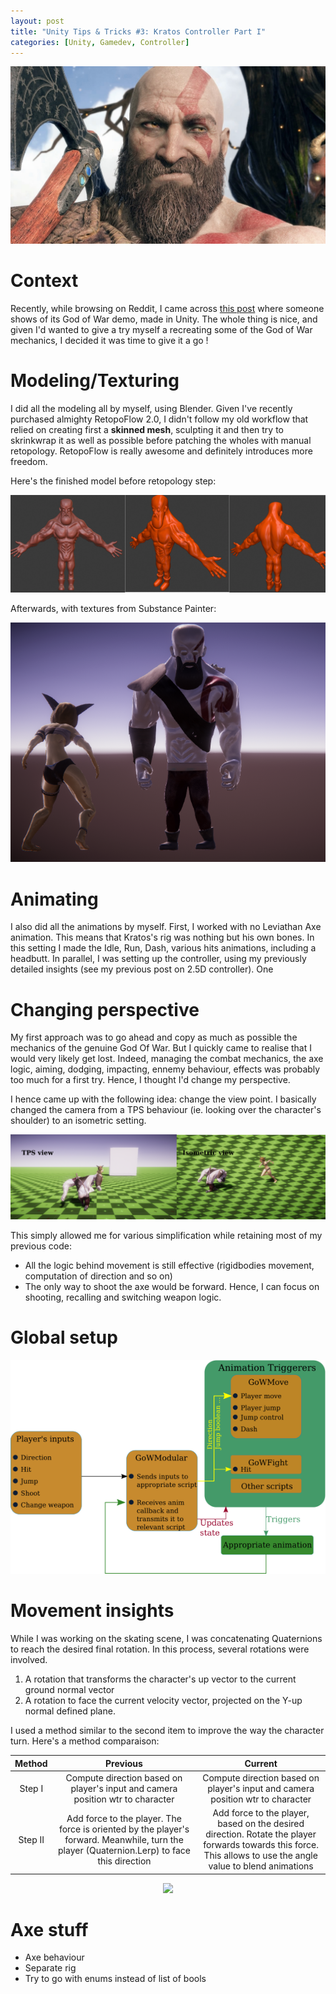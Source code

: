 ```yaml
---
layout: post
title: "Unity Tips & Tricks #3: Kratos Controller Part I"
categories: [Unity, Gamedev, Controller]
---
```

<img src="/images/kratos_front.jpg" class="fit image">

# Context 

Recently, while browsing on Reddit, I came across [this post](https://www.reddit.com/r/Unity3D/comments/979q4i/i_recreated_god_of_war_e3_demo_in_unity/) where someone shows of its God of War demo, made in Unity. The whole thing is nice, and given I'd wanted to give a try myself a recreating some of the God of War mechanics, I decided it was time to give it a go ! 


# Modeling/Texturing 

I did all the modeling all by myself, using Blender. Given I've recently purchased almighty RetopoFlow 2.0, I didn't follow my old workflow that relied on creating first a **skinned mesh**, sculpting it and then try to skrinkwrap it as well as possible before patching the wholes with manual retopology. RetopoFlow is really awesome and definitely introduces more freedom. 

Here's the finished model before retopology step: 


<p align="center">
  <img src="/images/kratos1.png"/></p>

Afterwards, with textures from Substance Painter: 

<p align="center">
  <img src="/images/kratos_2.png"/></p>

# Animating 

I also did all the animations by myself. First, I worked with no Leviathan Axe animation. This means that Kratos's rig was nothing but his own bones. In this setting I made the Idle, Run, Dash, various hits animations, including a headbutt. In parallel, I was setting up the controller, using my previously detailed insights (see my previous post on 2.5D controller). One


# Changing perspective 

My first approach was to go ahead and copy as much as possible the mechanics of the genuine God Of War. But I quickly came to realise that I would very likely get lost. Indeed, managing the combat mechanics, the axe logic, aiming, dodging, impacting, ennemy behaviour, effects was probably too much for a first try. Hence, I thought I'd change my perspective. 

I hence came up with the following idea: change the view point. I basically changed the camera from a TPS behaviour (ie. looking over the character's shoulder) to an isometric setting. 

<p align="center">
  <img src="/images/tps_to_isom.png"/></p>

This simply allowed me for various simplification while retaining most of my previous code: 

* All the logic behind movement is still effective (rigidbodies movement, computation of direction and so on)
* The only way to shoot the axe would be forward. Hence, I can focus on shooting, recalling and switching weapon logic. 

# Global setup 

<p align="center">
  <img src="/images/setup.png"/></p>


# Movement insights

While I was working on the skating scene, I was concatenating Quaternions to reach the desired final rotation. In this process, several rotations were involved. 

1. A rotation that transforms the character's up vector to the current ground normal vector 
1. A rotation to face the current velocity vector, projected on the Y-up normal defined plane. 

I used a method similar to the second item to improve the way the character turn. Here's a method comparaison: 

| Method  |                                                                    Previous                                                                    |                                                                               Current                                                                               |
|:-------:|:----------------------------------------------------------------------------------------------------------------------------------------------:|:-------------------------------------------------------------------------------------------------------------------------------------------------------------------:|
|  Step I |  Compute direction based on player's input and camera position wtr to character                                                                | Compute direction based on player's input and camera position wtr to character                                                                                      |
| Step II |  Add force to the player. The force is oriented by the player's forward.   Meanwhile, turn the player (Quaternion.Lerp) to face this direction |  Add force to the player, based on the desired direction.   Rotate the player forwards towards this force.   This allows to use the angle value to blend animations |


<p align="center">
  <img src="https://media.giphy.com/media/kKLkIrO0d0b1Y0tmQJ/giphy.gif"/></p>



# Axe stuff 

* Axe behaviour 
* Separate rig 
* Try to go with enums instead of list of bools  
